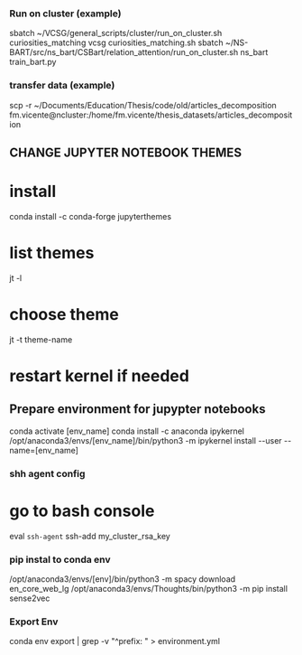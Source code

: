 ### Run on cluster (example)
sbatch ~/VCSG/general_scripts/cluster/run_on_cluster.sh curiosities_matching vcsg curiosities_matching.sh
sbatch ~/NS-BART/src/ns_bart/CSBart/relation_attention/run_on_cluster.sh ns_bart train_bart.py

### transfer data (example)
scp -r ~/Documents/Education/Thesis/code/old/articles_decomposition fm.vicente@ncluster:/home/fm.vicente/thesis_datasets/articles_decomposition

## CHANGE JUPYTER NOTEBOOK THEMES
# install
conda install -c conda-forge jupyterthemes
# list themes
jt -l
# choose theme
jt -t theme-name
# restart kernel if needed

## Prepare environment for jupypter notebooks
conda activate [env_name]
conda install -c anaconda ipykernel
/opt/anaconda3/envs/[env_name]/bin/python3 -m ipykernel install --user --name=[env_name]

### shh agent config
# go to bash console
eval `ssh-agent`
ssh-add my_cluster_rsa_key

### pip instal to conda env
/opt/anaconda3/envs/[env]/bin/python3 -m spacy download en_core_web_lg
/opt/anaconda3/envs/Thoughts/bin/python3 -m pip install sense2vec

### Export Env
conda env export | grep -v "^prefix: " > environment.yml